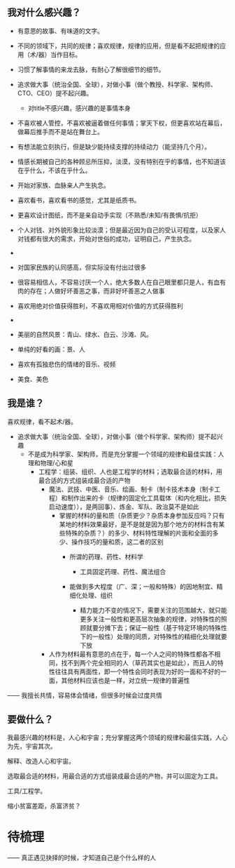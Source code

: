 ## 我对什么感兴趣？

- 有意思的故事、有味道的文字。
- 不同的领域下，共同的规律；喜欢规律，规律的应用，但是看不起把规律的应用（术/器）当作目标。
- 习惯了解事情的来龙去脉，有耐心了解很细节的细节。
- 追求做大事（统治全国、全球），对做小事（做个教授、科学家、架构师、CTO、CEO）提不起兴趣。
  - 对title不感兴趣，感兴趣的是事情本身

- 不喜欢被人管控，不喜欢被逼着做任何事情；掌天下权，但更喜欢站在幕后，做幕后推手而不是站在舞台上。
- 有想法能立刻执行，但是缺少能持续支撑的持续动力（能坚持几个月）。
- 情感长期被自己的各种顾忌所压抑，淡漠，没有特别在乎的事情，也不知道该在乎什么，不该在乎什么。
- 开始对家族、血脉亲人产生执念。
- 喜欢看书，喜欢看书的感觉，尤其是纸质书。
- 更喜欢设计图纸，而不是亲自动手实现（不熟悉/未知/有畏惧/抗拒）
- 个人对钱、对外貌形象比较淡漠；但是最近因为自己的受认可程度，以及家人对钱都有很大的需求，开始对世俗的成功，证明自己，产生执念。
- 
- 对国家民族的认同感高，但实际没有付出过很多
- 很容易相信人，不容易讨厌一个人，绝大多数人在自己眼里都只是人，有血有肉的存在；人做好坏善恶之事，而非好坏善恶之人做事
- 喜欢用绝对价值获得胜利，不喜欢用相对价值的方式获得胜利
- 
- 美丽的自然风景：青山、绿水、白云、沙滩、风。
- 单纯的好看的画：景、人
- 喜欢有孤独悲伤的情绪的音乐、视频
- 美食、美色



## 我是谁？

喜欢规律，看不起术/器。

- 追求做大事（统治全国、全球），对做小事（做个科学家、架构师）提不起兴趣
  - 不是成为科学家、架构师，而是充分掌握一个领域的规律和最佳实践：人理和物理/心和星
    - 工程学：组装、组织、人也是工程学的材料；选取最合适的材料，用最合适的方式组装成最合适的产物
      - 魔法、武技、中医、音乐、绘画、制卡（制卡技术本身（制卡工程）和制作出来的卡（规律的固定化工具载体（和内化相比，损失启动速度）），是两回事）、炼金、军队、政治莫不是如此
        - 掌握的材料的量和质（杂质更少？杂质本身参加反应吗？只有某地的材料效果最好，是不是就是因为那个地方的材料含有某些特殊的杂质？）的多少、材料特性理解的片面和全面的多少、操作技巧的量和质，这二者的区别
          - 所谓的药理、药性、材料学
            - 工具固定药理、药性、魔法组合

          - 能做到多大程度（广、深；一般和特殊）的因地制宜、精细化处理、组织
            - 精力能力不变的情况下，需要关注的范围越大，就只能更多关注一般性和更高层次抽象的规律，对特殊性的照顾就要分摊下去；保证一般性（基于特定环境的特殊性下的一般性）处理的同质，对特殊性的精细化处理就要下放
      - 人作为材料最有意思的点在于，每一个人之间的特殊性都各不相同，找不到两个完全相同的人（草药其实也是如此），而且人的特性往往具有两面性，即一个特性会同时表现为好的一面和不好的一面，其他材料应该也是一样，对立统一规律的普遍性

——
我擅长共情，容易体会情绪，但很多时候会过度共情

## 要做什么？

我最感兴趣的材料是，人心和宇宙；充分掌握这两个领域的规律和最佳实践，人心为先，宇宙其次。

解释、改造人心和宇宙。

选取最合适的材料，用最合适的方式组装成最合适的产物，并可以固定为工具。

工具/工程学。

缩小贫富差距，杀富济贫？



# 待梳理

——
真正遇见抉择的时候，才知道自己是个什么样的人